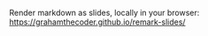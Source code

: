 Render markdown as slides, locally in your browser: https://grahamthecoder.github.io/remark-slides/
